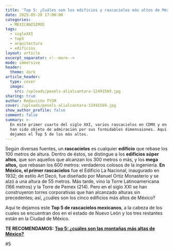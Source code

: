 ```yaml
---
title: 'Top 5: ¿Cuáles son los edificios y rascacielos más altos de México?'
date: 2025-05-20 17:00:00
categories:
  - MEXICANISIMOS
tags:
  - sigloXXI
  - top5
  - arquitectura
  - edificios
layout: article
excerpt_separator: <!--more-->
mode: immersive
header:
  theme: dark
article_header:
  type: cover
  image:
    src: /uploads/pexels-alialcantara-12491569.jpg
sharing: true
author: Redacción TYSM
cover: /uploads/pexels-alialcantara-12491569.jpg
show_author_profile: false
comment: false
summary: >-
  En este primer cuarto del siglo XXI, varios rascacielos en CDMX y en Monterrey
  han sido objeto de admiración por sus formidables dimensaiones. Aquí te
  dejamos el Top 5 de los más altos.
---
```

Según diversas fuentes, un **rascacielos** es cualquier **edificio** que rebase los 100 metros de altura. Dentro de éstos, se distingue a los **edificios súper altos**, que son aquellos que alcanzan los 300 metros o más, y los **mega altos,** que rebasan los 600 metros: verdaderos colosos de la ingeniería. **En México, el primer rascacielos** fue el Edificio La Nacional, inaugurado en 1932; de estilo Art Decó, fue diseñado por Manuel Ortiz Monasterio y se alzó a una altura de 55 metros. Más tarde, vino la Torre Latinoamericana (166 metros) y la Torre de Pemex (214). Pero en el siglo XXI se han construyeron torres corporativas que han alcanzado alturas sin precedentes; así, ¿cuáles son los cinco edificios más altos de México?

Aquí te dejamos este **Top 5 de rascacielos mexicanos**, a la cabeza de los cuales se encuentran dos en el estado de Nuevo León y los tres restantes están en la Ciudad de México.

**TE RECOMENDAMOS:** [**Top 5: ¿cuáles son las montañas más altas de México?**](https://blog.tonoysumariachi.com/mexicanisimos/2022/07/26/top-5-las-montanas-mas-altas-de-mexico.html)

\#5